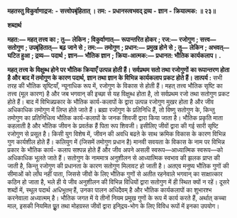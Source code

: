  **महतस्तु विकुर्वाणाद्रज:** **-** **सत्त्वोपबृंहितात् ।** **तम:** **-** **प्रधानस्त्वभवद् द्रव्य** **-** **ज्ञान** **-** **क्रियात्मक: ॥ २३॥** 

**शब्दार्थ** 

**महत:—** **महत् तत्त्व का** **; तु—** **लेकिन** **; विकुर्वाणात्—** **रूपान्तरित होकर** **; रज:—** **रजोगुण** **; सत्त्व—** **सतोगुण** **; उपबृंहितात्—** **बढ़** **जाने से** **; तम:—** **तमोगुण** **; प्रधान:—** **प्रमुख होने से** **; तु—** **लेकिन** **; अभवत्—** **घटित हुआ** **; द्रव्य—** **पदार्थ** **; ज्ञान—** **भौतिक ज्ञान** **;** **क्रिया-आत्मक:—** **प्रधानत: भौतिक कार्यकलाप।** **.** 

**महत् तत्त्व के विक्षुब्ध होने पर भौतिक क्रियाएँ उत्पन्न होती हैं। सर्वप्रथम सतो तथा रजोगुणों** **का रूपान्तरण होता है और बाद में तमोगुण के कारण पदार्थ, ज्ञान तथा ज्ञान के विभिन्न** **कार्यकलाप प्रकट होते हैं।** **तात्पर्य :** सभी तरह की भौतिक सृष्टियाँ, न्यूनाधिक रूप में, रजोगुण के विकास से होती हैं। महत् तत्त्व भौतिक सृष्टि का तत्त्व (मूल कारण) है और जब भगवान् की इच्छा से यह विक्षुब्ध होता है, तो सर्वप्रथम रजो तथा सतोगुण प्रकट होते हैं। बाद में विभिन्नप्रकार के भौतिक कार्य-कलापों के द्वारा उत्पन्न रजोगुण मुखर होता है और जीव अधिकाधिक तमोगुण में लिप्त होते जाते हैं। ब्रह्मा रजोगुण के प्रतिनिधि हैं, तो विष्णु सतोगुण के, किन्तु तमोगुण का प्रतिनिधित्व भौतिक कार्य-कलापों के जनक शिवजी द्वारा किया जाता है। भौतिक प्रकृति माता कहलाती है और भौतिक जीवन के प्रवर्तक हैं पिता रूप शिवजी। इसीलिए जीवों द्वारा की गई सारी सृष्टि रजोगुण से प्रसूत है। किसी युग विशेष में, जीवन की अवधि बढऩे के साथ क्रमिक विकास के कारण विभिन्न गुण कार्यशील होते हैं। कलियुग में (जिसमें तमोगुण प्रधान है) मानवी सवयता के विकास के नाम पर विभिन्न प्रकार के भौतिक कार्य- कलाप सश्पन्न होते हैं और जीव अपने असली स्वरूप—आध्यात्मिक स्वरूप—को अधिकाधिक भूलते जाते हैं। सतोगुण के नाममात्र अनुशीलन से आध्यात्मिक स्वभाव की झलक प्राप्त की जाती है, किन्तु रजोगुण की प्रधानता के कारण सतोगुण मिलावट हो जाती है। अतएव मनुष्य भौतिक गुणों की सीमाओं को लाँघ नहीं पाता, जिससे जीवों के लिए भौतिक गुणों से अतीत रहनेवाले भगवान् का साक्षात्कार कठिन हो जाता है, भले ही ये जीव अनुशीलन की विभिन्न विधियों द्वारा सतोगुण में ही स्थित क्यों न रहें। दूसरे शब्दों में, स्थूल पदार्थ *अधिभूतम्* हैं, उनका पालन अधिदैवम् है और भौतिक कार्यकलापों का शुभारश्भ करनेवाला अध्यात्मम् है। भौतिक जगत में ये तीनों नियम प्रमुख गुणों के रूप में कार्य करते हैं, अर्थात् कच्चा माल, इसकी नियमित पूॢत तथा मोहग्रस्त जीवों द्वारा इनि्द्रय-भोग के लिए विविध रूपों में इनका उपयोग। 